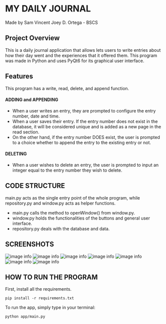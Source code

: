 # MY DAILY JOURNAL
Made by Sam Vincent Joey D. Ortega - BSCS 

## Project Overview
This is a daily journal application that allows lets users to write entries about how their day went and the experiences that it offered them. This program was made in Python and uses PyQt6 for its graphical user interface.

## Features
This program has a write, read, delete, and append function.

#### ADDING and APPENDING
* When a user writes an entry, they are prompted to configure the entry number, date and time.
* When a user saves their entry. If the entry number does not exist in the database, it will be considered unique and is added as a new page in the read section.
* On the other hand, if the entry number DOES exist, the user is prompted to a choice whether to append the entry to the existing entry or not.

#### DELETING
* When a user wishes to delete an entry, the user is prompted to input an integer equal to the entry number they wish to delete.

## CODE STRUCTURE
main.py acts as the single entry point of the whole program, while repository.py and window.py acts as helper functions.
* main.py calls the method to openWindow() from window.py.
* window.py holds the functionalities of the buttons and general user interface.
* repository.py deals with the database and data.

## SCREENSHOTS
![image info](screenshots/write.png)
![image info](screenshots/entry-added.png)
![image info](screenshots/read-with-new-entry.png)
![image info](screenshots/write-appending.png)
![image info](screenshots/read-with-appended-entry.png)
![image info](screenshots/read-deleting.png)
![image info](screenshots/read-delete-input.png)

## HOW TO RUN THE PROGRAM
First, install all the requirements.
```
pip install -r requirements.txt
```

To run the app, simply type in your terminal:
```
python app/main.py
```
